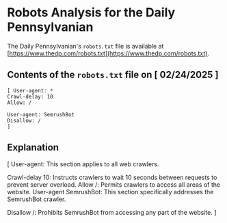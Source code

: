 # Robots Analysis for the Daily Pennsylvanian

The Daily Pennsylvanian's `robots.txt` file is available at
[https://www.thedp.com/robots.txt](https://www.thedp.com/robots.txt).

## Contents of the `robots.txt` file on [ 02/24/2025 ]

```
[ User-agent: *
Crawl-delay: 10
Allow: /

User-agent: SemrushBot
Disallow: /
]
```

## Explanation

[ User-agent: This section applies to all web crawlers.

Crawl-delay 10: Instructs crawlers to wait 10 seconds between requests to prevent server overload.
Allow /: Permits crawlers to access all areas of the website.
User-agent SemrushBot: This section specifically addresses the SemrushBot crawler.

Disallow /: Prohibits SemrushBot from accessing any part of the website. ]
